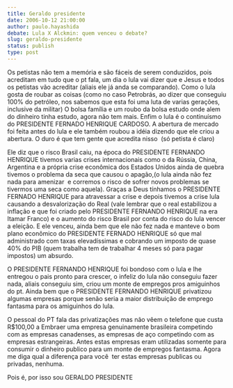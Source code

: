 ```yaml
---
title: Geraldo presidente
date: 2006-10-12 21:00:00
author: paulo.hayashida
debate: Lula X Alckmin: quem venceu o debate?
slug: geraldo-presidente
status: publish 
type: post
---
```


Os petistas não tem a memória e são fáceis de serem conduzidos, pois acreditam em tudo que o pt fala, um dia o lula vai dizer que e Jesus e todos os petistas vão acreditar (aliais ele já anda se comparando). Como o lula gosta de roubar as coisas (como no caso Petrobrás, ao dizer que conseguiu 100% do petróleo, nos sabemos que esta foi uma luta de varias gerações, inclusive da militar) O bolsa família e um roubo da bolsa estudo onde alem do dinheiro tinha estudo, agora não tem mais. Enfim o lula é o continuísmo do PRESIDENTE FERNADO HENRIQUE CARDOSO. A abertura de mercado foi feita antes do lula e ele também roubou a idéia dizendo que ele criou a abertura. O duro é que tem gente que acredita nisso  (só petista é claro)


Ele diz que o risco Brasil caiu, na época do PRESIDENTE FERNANDO HENRIQUE tivemos varias crises internacionais como o da Rússia, China, Argentina e a própria crise econômica dos Estados Unidos ainda de quebra tivemos o problema da seca que causou o apagão,(o lula ainda não fez nada para amenizar  e corremos o risco de sofrer novos problemas se tivermos uma seca como aquela). Graças a Deus tínhamos o PRESIDENTE FERNADO HENRIQUE para atravessar a crise e depois tivemos a crise lula causando a desvalorização do Real (vale lembrar que o real estabilizou a inflação e que foi criado pelo PRESIDENTE FERNANDO HENRIQUE na era Itamar Franco) e o aumento do risco Brasil por conta do risco do lula vencer a eleição. E ele venceu, ainda bem que ele não fez nada e manteve o bom plano econômico do PRESIDENTE FERNADO HENRIQUE só que mal administrado com taxas elevadíssimas e cobrando um imposto de quase 40% do PIB (quem trabalha tem de trabalhar 4 meses só para pagar impostos) um absurdo.


O PRESIDENTE FERNANDO HENRIQUE foi bondoso com o lula e lhe entregou o pais pronto para crescer, o infeliz do lula não conseguiu fazer nada, aliais conseguiu sim, criou um monte de empregos pros amiguinhos do pt. Ainda bem que o PRESIDENTE FERNANDO HENRIQUE privatizou algumas empresas porque senão seria a maior distribuição de emprego fantasma para os amiguinhos do lula.


O pessoal do PT fala das privatizações mas não vêem o telefone que custa R$100,00 a Embraer uma empresa genuinamente brasileira competindo com as empresas canadenses, as empresas de aço competindo com as empresas estrangeiras. Antes estas empresas eram utilizadas somente para consumir o dinheiro publico para um monte de empregos fantasma. Agora me diga qual a diferença para você  ter estas empresas publicas ou privadas, nenhuma.  


Pois é, por isso sou GERALDO PRESIDENTE


